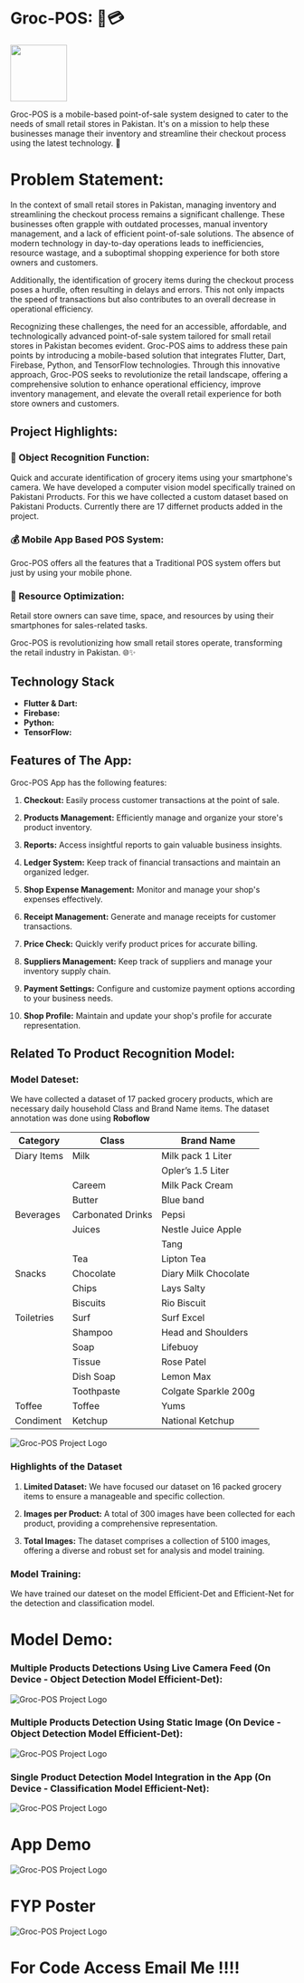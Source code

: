 
# Groc-POS: 📱💳

<img src="https://github.com/UsamaHameed1/Groc-POS-App/blob/main/Project%20Images/logo/image001.png" width="100">

Groc-POS is a mobile-based point-of-sale system designed to cater to the needs of small retail stores in Pakistan. It's on a mission to help these businesses manage their inventory and streamline their checkout process using the latest technology. 🚀

# Problem Statement:

In the context of small retail stores in Pakistan, managing inventory and streamlining the checkout process remains a significant challenge. These businesses often grapple with outdated processes, manual inventory management, and a lack of efficient point-of-sale solutions. The absence of modern technology in day-to-day operations leads to inefficiencies, resource wastage, and a suboptimal shopping experience for both store owners and customers.

Additionally, the identification of grocery items during the checkout process poses a hurdle, often resulting in delays and errors. This not only impacts the speed of transactions but also contributes to an overall decrease in operational efficiency.

Recognizing these challenges, the need for an accessible, affordable, and technologically advanced point-of-sale system tailored for small retail stores in Pakistan becomes evident. Groc-POS aims to address these pain points by introducing a mobile-based solution that integrates Flutter, Dart, Firebase, Python, and TensorFlow technologies. Through this innovative approach, Groc-POS seeks to revolutionize the retail landscape, offering a comprehensive solution to enhance operational efficiency, improve inventory management, and elevate the overall retail experience for both store owners and customers.

## Project Highlights:

### 📸 Object Recognition Function:
Quick and accurate identification of grocery items using your smartphone's camera. We have developed a computer vision model specifically trained on Pakistani Prroducts. For this we have collected a custom dataset based on Pakistani Products. Currently there are 17 differnet products added in the project. 

### 💰 Mobile App Based POS System:
Groc-POS offers all the features that a Traditional POS system offers but just by using your mobile phone.

### 🔄 Resource Optimization:
Retail store owners can save time, space, and resources by using their smartphones for sales-related tasks.

Groc-POS is revolutionizing how small retail stores operate, transforming the retail industry in Pakistan. 🌐✨

## Technology Stack
- **Flutter & Dart:** 
- **Firebase:** 
- **Python:**
- **TensorFlow:** 

## Features of The App:
Groc-POS App has the following features:
1. **Checkout:** Easily process customer transactions at the point of sale.

2. **Products Management:** Efficiently manage and organize your store's product inventory.

3. **Reports:** Access insightful reports to gain valuable business insights.

4. **Ledger System:** Keep track of financial transactions and maintain an organized ledger.

5. **Shop Expense Management:** Monitor and manage your shop's expenses effectively.

6. **Receipt Management:** Generate and manage receipts for customer transactions.

7. **Price Check:** Quickly verify product prices for accurate billing.

8. **Suppliers Management:** Keep track of suppliers and manage your inventory supply chain.

9. **Payment Settings:** Configure and customize payment options according to your business needs.

10. **Shop Profile:** Maintain and update your shop's profile for accurate representation.


## Related To Product Recognition Model:

### Model Dateset:
We have collected a dataset of 17 packed grocery products, which are necessary daily household Class and Brand Name items. The dataset annotation was done using **Roboflow**

| Category      | Class                    | Brand Name                |
|---------------|--------------------------|---------------------------|
| Diary Items   | Milk                     |  Milk pack 1 Liter                         |
|               |                          | Opler’s 1.5 Liter         |
|               | Careem                   | Milk Pack Cream           |
|               | Butter                   | Blue band                 |
| Beverages     | Carbonated Drinks        |   Pepsi                        |
|               | Juices                   | Nestle Juice Apple        |
|               |                          | Tang                      |
|               | Tea                      | Lipton Tea                |
| Snacks        | Chocolate                |       Diary Milk Chocolate                     |
|               | Chips                    |  Lays Salty                          |
|               | Biscuits                 |   Rio Biscuit                         |
| Toiletries    | Surf                     |    Surf Excel                        |
|               | Shampoo                  | Head and Shoulders        |
|               | Soap                     | Lifebuoy                  |
|               | Tissue                   | Rose Patel                |
|               | Dish Soap                | Lemon Max                 |
|               | Toothpaste               | Colgate Sparkle 200g      |
| Toffee               | Toffee                         | Yums                      |
| Condiment     | Ketchup                  |   National Ketchup                                  |

![Groc-POS Project Logo](Project%20Images/Dataset/image041.png)


### Highlights of the Dataset

1. **Limited Dataset:** We have focused our dataset on 16 packed grocery items to ensure a manageable and specific collection.

2. **Images per Product:** A total of 300 images have been collected for each product, providing a comprehensive representation.

3. **Total Images:** The dataset comprises a collection of 5100 images, offering a diverse and robust set for analysis and model training.

### Model Training:
We have trained our dateset on the model Efficient-Det and Efficient-Net for the detection and classification model.

# Model Demo:

### Multiple Products Detections Using Live Camera Feed (On Device - Object Detection Model Efficient-Det):
![Groc-POS Project Logo](Project%20Images/Model/image062.png)

### Multiple Products Detection Using Static Image (On Device - Object Detection Model Efficient-Det):
![Groc-POS Project Logo](Project%20Images/Model/image066.png)

### Single Product Detection Model Integration in the App (On Device - Classification Model Efficient-Net):
![Groc-POS Project Logo](Project%20Images/Model/image067.png)


# App Demo 
![Groc-POS Project Logo](Project%20Images/Demo/Screenshot_20231227_221808.png)

# FYP Poster
![Groc-POS Project Logo](Project%20Images/Poster/GROC-POS%20FYP%20-1%20Poster%20.svg)

# For Code Access Email Me !!!!
